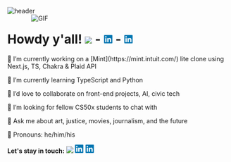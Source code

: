 
![header](https://i.ibb.co/RTZ5DMH/readme-header.png)
<img align="right" width="450px" height="auto" alt="GIF" src="https://i.pinimg.com/originals/e4/26/70/e426702edf874b181aced1e2fa5c6cde.gif" />

# Howdy y'all! <code><img height="20" src="https://freeiconshop.com/wp-content/uploads/edd/link-closed-flat.png"></code> - <code><img height="20" src="https://raw.githubusercontent.com/devicons/devicon/master/icons/linkedin/linkedin-original.svg"></code> - <code><img height="20" src="https://raw.githubusercontent.com/devicons/devicon/master/icons/linkedin/linkedin-original.svg"></code>

<p>🍕 I’m currently working on a [Mint](https://mint.intuit.com/) lite clone using Next.js, TS, Chakra & Plaid API</p>
<p>🍔 I’m currently learning TypeScript and Python</p>
<p>🌯 I’d love to collaborate on front-end projects, AI, civic tech</p>
<p>🍝 I’m looking for fellow CS50x students to chat with</p>
<p>🍜 Ask me about art, justice, movies, journalism, and the future</p>
<p>🥞 Pronouns: he/him/his</p>

**Let's stay in touch:**
<code><img height="20" src="https://freeiconshop.com/wp-content/uploads/edd/link-closed-flat.png"></code>
<code><img height="20" src="https://raw.githubusercontent.com/devicons/devicon/master/icons/linkedin/linkedin-original.svg"></code>
<code><img height="20" src="https://raw.githubusercontent.com/devicons/devicon/master/icons/linkedin/linkedin-original.svg"></code>

<!-----
**Languages and Tools:**  
<div content-align="right">
<code><img height="20" src="https://github.com/devicons/devicon/blob/master/icons/html5/html5-plain.svg"></code>
<code><img height="20" src="https://github.com/devicons/devicon/blob/master/icons/css3/css3-plain.svg"></code>
<code><img height="20" src="https://github.com/devicons/devicon/blob/master/icons/javascript/javascript-plain.svg"></code>
<code><img height="20" src="https://github.com/devicons/devicon/blob/master/icons/csharp/csharp-plain.svg"></code>
<code><img height="20" src="https://github.com/devicons/devicon/blob/master/icons/react/react-original.svg"></code>
<code><img height="20" src="https://raw.githubusercontent.com/devicons/devicon/master/icons/nodejs/nodejs-plain.svg"></code>
<code><img height="20" src="https://github.com/devicons/devicon/blob/master/icons/postgresql/postgresql-plain.svg"></code>
<code><img height="20" src="https://cdn.iconscout.com/icon/free/png-256/figma-682083.png"></code>
<code><img height="20" src="https://github.com/devicons/devicon/blob/master/icons/visualstudio/visualstudio-plain.svg"></code>

</div>

------>
